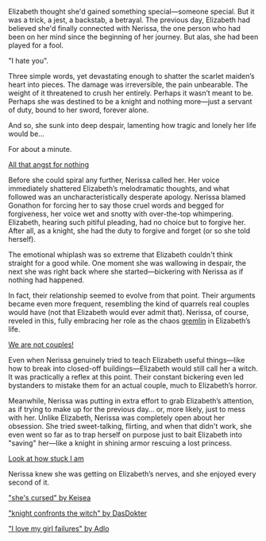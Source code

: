 <!-- title: Bloodraven -->

Elizabeth thought she'd gained something special—someone special. But it was a trick, a jest, a backstab, a betrayal. The previous day, Elizabeth had believed she'd finally connected with Nerissa, the one person who had been on her mind since the beginning of her journey. But alas, she had been played for a fool.

"I hate you".

Three simple words, yet devastating enough to shatter the scarlet maiden’s heart into pieces. The damage was irreversible, the pain unbearable. The weight of it threatened to crush her entirely. Perhaps it wasn’t meant to be. Perhaps she was destined to be a knight and nothing more—just a servant of duty, bound to her sword, forever alone.

And so, she sunk into deep despair, lamenting how tragic and lonely her life would be...

For about a minute.

[All that angst for nothing](#embed:https://www.youtube.com/embed/1_dhGL0K5-k?si=OCYF7bUx3zTLXPnC\&start=1127)

Before she could spiral any further, Nerissa called her. Her voice immediately shattered Elizabeth’s melodramatic thoughts, and what followed was an uncharacteristically desperate apology. Nerissa blamed Gonathon for forcing her to say those cruel words and begged for forgiveness, her voice wet and snotty with over-the-top whimpering. Elizabeth, hearing such pitiful pleading, had no choice but to forgive her. After all, as a knight, she had the duty to forgive and forget (or so she told herself).

The emotional whiplash was so extreme that Elizabeth couldn't think straight for a good while. One moment she was wallowing in despair, the next she was right back where she started—bickering with Nerissa as if nothing had happened.

In fact, their relationship seemed to evolve from that point. Their arguments became even more frequent, resembling the kind of quarrels real couples would have (not that Elizabeth would ever admit that). Nerissa, of course, reveled in this, fully embracing her role as the chaos [gremlin](https://www.youtube.com/live/1_dhGL0K5-k?feature=shared\&t=2151) in Elizabeth’s life.

[We are not couples!](#embed:https://www.youtube.com/embed/1_dhGL0K5-k?si=OCYF7bUx3zTLXPnC\&start=7439)

Even when Nerissa genuinely tried to teach Elizabeth useful things—like how to break into closed-off buildings—Elizabeth would still call her a witch. It was practically a reflex at this point. Their constant bickering even led bystanders to mistake them for an actual couple, much to Elizabeth’s horror.

Meanwhile, Nerissa was putting in extra effort to grab Elizabeth’s attention, as if trying to make up for the previous day… or, more likely, just to mess with her. Unlike Elizabeth, Nerissa was completely open about her obsession. She tried sweet-talking, flirting, and when that didn't work, she even went so far as to trap herself on purpose just to bait Elizabeth into "saving" her—like a knight in shining armor rescuing a lost princess.

[Look at how stuck I am](#embed:https://www.youtube.com/embed/Lv6_Xl1u_Ss?si=0HM9J2gK_-pRZCcx\&start=9690)

Nerissa knew she was getting on Elizabeth’s nerves, and she enjoyed every second of it.

["she's cursed" by Keisea](https://x.com/Keiseeaaa/status/1831845649870160186)

["knight confronts the witch" by DasDokter](https://x.com/DasDokter/status/1831973884461298095)

["I love my girl failures" by Adlo](https://x.com/WaywardAdlo/status/1832901859667005729)
